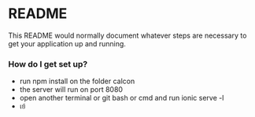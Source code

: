 # README #

This README would normally document whatever steps are necessary to get your application up and running.

### How do I get set up? ###

* run npm install on the folder calcon
* the server will run on port 8080
* open another terminal or git bash or cmd and run ionic serve -l
* เย้